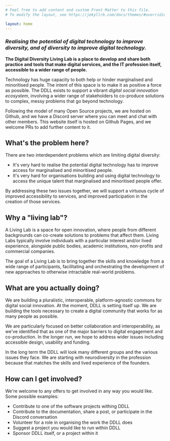```yaml
---
# Feel free to add content and custom Front Matter to this file.
# To modify the layout, see https://jekyllrb.com/docs/themes/#overriding-theme-defaults

layout: home
---
```


### *Realising the potential of digital technology to improve diversity, and of diversity to improve digital technology.*

**The Digital Diversity Living Lab is a place to develop and share both practice and tools that make digital services, and the IT profession itself, accessible to a wider range of people.**

Technology has huge capacity to both help or hinder marginalised and minoritised people. The intent of this space is to make it as positive a force as possible. The DDLL exists to support a vibrant *digital social innovation ecosystem*, involving a wider range of stakeholders to co-produce solutions to complex, messy problems that go beyond technology.

Following the model of many Open Source projects, we are hosted on Github, and we have a Discord server where you can meet and chat with other members. This website itself is hosted on Github Pages, and we welcome PRs to add further content to it.

## What's the problem here?

There are two interdependent problems which are limiting digital diversity:

- It's very hard to realise the potential digital technology has to improve access for marginalised and minoritised people.
- It's very hard for organisations building and using digital technology to access the unique talent that marginalised and minoritised people offer.

By addressing these two issues together, we will support a virtuous cycle of improved accessibility to services, and improved participation in the creation of those services.

## Why a "living lab"?

A Living Lab is a space for open innovation, where people from different backgrounds can co-create solutions to problems that affect them. Living Labs typically involve individuals with a particular interest and/or lived experience, alongside public bodies, academic institutions, non-profits and commercial companies.

The goal of a Living Lab is to bring together the skills and knowledge from a wide range of participants, facilitating and orchestrating the development of new approaches to otherwise intractable real-world problems.

## What are you actually doing?

We are building a pluralistic, interoperable, platform-agnostic commons for digital social innovation. At the moment, DDLL is setting itself up. We are building the tools necessary to create a digital community that works for as many people as possible.

We are particularly focused on better collaboration and interoperability, as we've identified that as one of the major barriers to digital engagement and co-production. In the longer run, we hope to address wider issues including accessible design, usability and funding.

In the long term the DDLL will look many different groups and the various issues they face. We are starting with neurodiversity in the profession because that matches the skills and lived experience of the founders.

## How can I get involved?

We're welcome to any offers to get involved in any way you would like. Some possible examples:

- Contribute to one of the software projects withing DDLL
- Contribute to the documentation, share a post, or participate in the Discord conversation
- Volunteer for a role in organising the work the DDLL does
- Suggest a project you would like to run within DDLL
- Sponsor DDLL itself, or a project within it